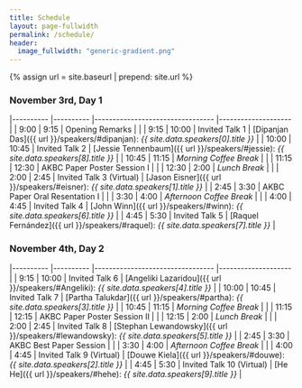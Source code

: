 ```yaml
---
title: Schedule
layout: page-fullwidth
permalink: /schedule/
header:
  image_fullwidth: "generic-gradient.png"
---
```


{% assign url = site.baseurl | prepend: site.url %}

### November 3rd, Day 1

|----------	|----------	|---------------------------------	|--------------------	|
| 9:00     	| 9:15     	| Opening Remarks                 	|                    	|
| 9:15     	| 10:00     | Invited Talk 1                  	| [Dipanjan Das]({{ url }}/speakers/#dipanjan): *{{ site.data.speakers[0].title }}*         	|
| 10:00     | 10:45    	| Invited Talk 2                  	| [Jessie Tennenbaum]({{ url }}/speakers/#jessie): *{{ site.data.speakers[8].title }}* 	|
| 10:45    	| 11:15    	| *Morning Coffee Break*          	|                    	|
| 11:15    	| 12:30   	| AKBC Paper Poster Session I     	|                     |
| 12:30    	|  2:00   	| *Lunch Break*                    	|                     |
|  2:00     |  2:45    	| Invited Talk 3 (Virtual)         	| [Jason Eisner]({{ url }}/speakers/#eisner): *{{ site.data.speakers[1].title }}* 	|
|  2:45    	|  3:30   	| AKBC Paper Oral Resentation I    	|                     |
|  3:30    	|  4:00    	| *Afternoon Coffee Break*         	|                    	|
|  4:00    	|  4:45     | Invited Talk 4                  	| [John Winn]({{ url }}/speakers/#winn): *{{ site.data.speakers[6].title }}*         	|
|  4:45     |  5:30     | Invited Talk 5                  	| [Raquel Fernández]({{ url }}/speakers/#raquel): *{{ site.data.speakers[7].title }}*         	|

### November 4th, Day 2

|----------	|----------	|---------------------------------	|--------------------	|
| 9:15     	| 10:00     | Invited Talk 6                  	| [Angeliki Lazaridou]({{ url }}/speakers/#Angeliki): *{{ site.data.speakers[4].title }}*         	|
| 10:00     | 10:45    	| Invited Talk 7                  	| [Partha Talukdar]({{ url }}/speakers/#partha): *{{ site.data.speakers[3].title }}* 	|
| 10:45    	| 11:15    	| *Morning Coffee Break*          	|                    	|
| 11:15    	| 12:15   	| AKBC Paper Poster Session II    	|                     |
| 12:15    	|  2:00   	| *Lunch Break*                    	|                     |
|  2:00     |  2:45    	| Invited Talk 8                  	| [Stephan Lewandowsky]({{ url }}/speakers/#lewandowsky): *{{ site.data.speakers[5].title }}* 	|
|  2:45    	|  3:30   	| AKBC Best Paper Session         	|                     |
|  3:30    	|  4:00    	| *Afternoon Coffee Break*         	|                    	|
|  4:00    	|  4:45     | Invited Talk 9 (Virtual)        	| [Douwe Kiela]({{ url }}/speakers/#douwe): *{{ site.data.speakers[2].title }}*         	|
|  4:45     |  5:30     | Invited Talk 10 (Virtual)       	| [He He]({{ url }}/speakers/#hehe): *{{ site.data.speakers[9].title }}*         	|

